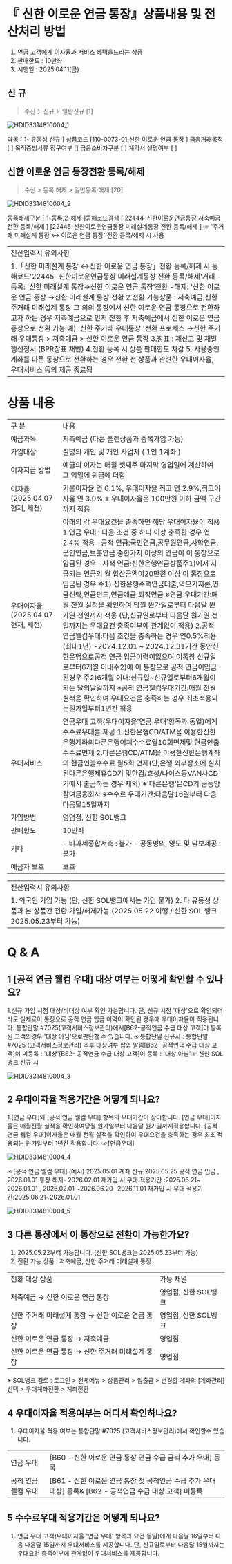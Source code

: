 # 『 신한 이로운 연금 통장』상품내용 및 전산처리 방법
1. 연금 고객에게 이자율과 서비스
혜택을드리는 상품
2. 판매한도 : 10만좌
3. 시행일 : 2025.04.11(금)
## 신 규
> 수신 〉신규 〉일반신규 [1]

![HDID3314810004_1](HDID3314810004_1.jpg)

과목 [ 1- 유동성 신규 ]
상품코드 [110-0073-01 신한 이로운 연금 통장 ]
금융거래목적 [ ]
목적증빙서류 징구여부 []
금융소비자구분 [ ]
계약서 설명여부 [ ]
## 신한 이로운 연금 통장전환 등록/해제
> 수신 > 등록·해제 > 일반등록·해제 [20]

![HDID3314810004_2](HDID3314810004_2.jpg)

등록해제구분 [ 1-등록,2-해제 ]등해코드검색 [ 22444-신한이로운연금통장 저축예금 전환 등록/해제 ]
[22445-신한이로운연금통장 미래설계통장 전환 등록/해제 ] ☞ '주거래 미래설계 통장 ↔ 이로운 연금 통장' 전환 등록/해제 시 사용

<table><tbody><tr>
<td>
전산입력시 유의사항</td></tr><tr>
<td>1.「신한 미래설계 통장 ↔신한 이로운 연금 통장」전환 등록/해제 시 등해코드'22445-신한이로운연금통장 미래설계통장 전환 등록/해제'거래
-등록: '신한 미래설계 통장→신한 이로운 연금 통장'전환
-해제: '신한 이로운 연금 통장 →신한 미래설계 통장'전환
2.전환 가능상품 : 저축예금,신한 주거래 미래설계 통장
그 외의 통장에서 신한 이로운 연금 통장으로 전환하고자 하는 경우 저축예금으로 먼저 전환 후 저축예금에서 신한 이로운 연금 통장으로 전환 가능
예) '신한 주거래 우대통장 '전환 프로세스
→신한 주거래 우대통장 > 저축예금 > 신한 이로운 연금 통장
3.장표 : 제신고 및 재발행신청서 (BPR장표 채번)
4.전환 등록 시 상품 판매한도 차감
5. 사용중인 계좌를 다른 통장으로 전환하는 경우 전환 전 상품과 관련한 우대이자율, 우대서비스 등의 제공 종료됨</td></tr></tbody>
</table>


# 상품 내용

<table><tbody><tr>
<td>
구 분</td>
<td>
내용</td></tr><tr>
<td>
예금과목</td>
<td>
저축예금 (다른 플랜상품과 중복가입 가능)</td></tr><tr>
<td>
가입대상</td>
<td>
실명의 개인 및 개인 사업자 ( 1인 1계좌 )</td></tr><tr>
<td>
이자지급 방법</td>
<td>
예금의 이자는 매월 셋째주 마지막 영업일에 계산하여 그 익일에 원금에 더함</td></tr><tr>
<td>이자율
(2025.04.07 현재, 세전)</td>
<td>기본이자율 연 0.1%, 우대이자율 최고 연 2.9%,최고이자율 연 3.0%
※ 우대이자율은 100만원 이하 금액 구간까지 적용</td></tr><tr>
<td>우대이자율
(2025.04.07 현재, 세전)</td>
<td>아래의 각 우대요건을 충족하면 해당 우대이자율이 적용
1.연금 우대 : 다음 조건 중 하나 이상 충족한 경우 연 2.4% 적용
-공적 연금:국민연금,공무원연금,사학연금,군인연금,보훈연금 중한가지 이상의 연금이 이 통장으로 입금된 경우
-사적 연금:신한은행연금상품주1)에서 지급되는 연금의 월 합산금액이20만원 이상 이 통장으로 입금된 경우
주1)
신한은행주택연금대출,역모기지론,연금신탁,연금펀드,연금예금,퇴직연금
※연금 우대기간:매월 전월 실적을 확인하여 당월 원가일로부터 다음달 원가일 전일까지 적용
(단,신규일로부터 다음달 원가일 전일까지는 우대요건 충족여부에 관계없이 적용)
2.공적 연금웰컴우대:다음 조건을 충족하는 경우 연0.5%적용(최대1년)
-2024.12.01 ~ 2024.12.31기간 동안신한은행으로공적 연금 입금이력이없으며,이통장 신규일로부터6개월 이내주2)에 이 통장으로 공적 연금이입금된경우
주2)6개월 이내:신규일~신규일로부터6개월이 되는 달의말일까지
※공적 연금웰컴우대기간:매월 전월 실적을 확인하여 우대요건을 충족하는 경우 최초적용되는원가일부터1년간 적용</td></tr><tr>
<td>
우대서비스</td>
<td>연금우대 고객(우대이자율'연금 우대'항목과 동일)에게 수수료우대를 제공
1.신한은행CD/ATM을 이용한신한은행계좌의다른은행이체수수료월10회면제및 현금인출수수료면제
2.다른은행CD/ATM을 이용한신한은행계좌의 현금인출수수료 월5회 면제(단,은행 외부장소에 설치된다른은행제휴CD기 및한컴/효성/나이스등VAN사CD기에서 출금하는 경우 제외)
※'다른은행'은CD기 공동망 참여금융회사
※수수료 우대기간:다음달16일부터 다음 다음달15일까지</td></tr><tr>
<td>
가입방법</td>
<td>
영업점, 신한 SOL뱅크</td></tr><tr>
<td>
판매한도</td>
<td>
10만좌</td></tr><tr>
<td>
기타</td>
<td>- 비과세종합저축 : 불가
- 공동명의, 양도 및 담보제공 : 불가</td></tr><tr>
<td>
예금자 보호</td>
<td>
보호</td></tr></tbody>
</table>



<table><tbody><tr>
<td>
전산입력시 유의사항</td></tr><tr>
<td>1. 외국인 가입 가능 (단, 신한 SOL뱅크에서는 가입 불가)
2. 타 유동성 상품과 본 상품간 전환 가입/해제가능 (2025.05.22 이행 / 신한 SOL 뱅크 2025.05.23부터 가능)</td></tr></tbody>
</table>


# Q & A
## 1 [공적 연금 웰컴 우대] 대상 여부는 어떻게 확인할 수 있나요?
1.신규 가입 시점 대상/비대상 여부 확인 가능합니다.
단, 신규 시점 '대상'으로 확인되더라도 실제로이 통장으로 공적 연금 입금 이력이 확인된 경우에 우대이자율이 적용됩니다.
통합단말 #7025(고객서비스정보관리)에서[B62-공적연금 수급 대상 고객]이 등록된 고객의경우 '대상 아님'으로판단할 수 있습니다.
☞통합단말 신규시 : 통합단말 #7025 (고객서비스정보관리) 추후 대상여부 팝업 알림[B62- 공적연금 수급 대상 고객]이 미등록 : '대상'[B62- 공적연금 수급 대상 고객]이 등록 : '대상 아님'☞ 신한 SOL뱅크 신규 시

![HDID3314810004_3](HDID3314810004_3.jpg)

## 2 우대이자율 적용기간은 어떻게 되나요?
1.[연금 우대]와 [공적 연금 웰컴 우대] 항목의 우대기간이 상이합니다.
[연금 우대]이자율은 매월전월 실적을 확인하여당월 원가일부터 다음달 원가일까지적용합니다.
[공적 연금 웰컴 우대]이자율은 매월 전월 실적을 확인하여 우대요건을 충족하는 경우
최초 적용되는 원가일부터 1년간
적용합니다.
☞[연금우대]

![HDID3314810004_4](HDID3314810004_4.jpg)

☞[공적 연금 웰컴 우대]
(예시) 2025.05.01 계좌 신규,2025.05.25 공적 연금 입금 , 2026.01.01 통장 해지- 2026.02.01 재가입 시 우대 적용기간 :2025.06.21~ 2026.01.01 , 2026.02.01 ~2026.06.20- 2026.11.01 재가입 시 우대 적용기간:2025.06.21~2026.01.01

![HDID3314810004_5](HDID3314810004_5.jpg)

## 3 다른 통장에서 이 통장으로 전환이 가능한가요?
1. 2025.05.22부터 가능합니다. (신한 SOL뱅크는 2025.05.23부터 가능)
2. 전환 가능 상품 : 저축예금, 신한 주거래 미래설계 통장

<table><tbody><tr>
<td>
전환 대상 상품</td>
<td>
가능 채널</td></tr><tr>
<td>
저축예금 → 신한 이로운 연금 통장</td>
<td>
영업점, 신한 SOL뱅크</td></tr><tr>
<td>
신한 주거래 미래설계 통장 → 신한 이로운 연금 통장</td>
<td>
영업점, 신한 SOL뱅크</td></tr><tr>
<td>
신한 이로운 연금 통장 → 저축예금</td>
<td>
영업점</td></tr><tr>
<td>
신한 이로운 연금 통장 → 신한 주거래 미래설계 통장</td>
<td>
영업점</td></tr></tbody>
</table>


※ SOL뱅크 경로 : 로그인 > 전체메뉴 > 상품관리 > 입출금 > 변경할 계좌의 [계좌관리] 선택 > 우대계좌전환 > 계좌전환
## 4 우대이자율 적용여부는 어디서 확인하나요?
1. 우대이자율 적용 여부는 통합단말 #7025 (고객서비스정보관리)에서 확인할수 있습니다.

<table><tbody><tr>
<td>
연금 우대</td>
<td>
[B60 - 신한 이로운 연금 통장 연금 수급 금리 추가 우대] 등록</td></tr><tr>
<td>
공적 연금 웰컴 우대</td>
<td>
[B61 - 신한 이로운 연금 통장 첫 공적연금 수급 추가 우대 대상] 등록& [B62 - 공적연금 수급 대상 고객] 미등록</td></tr></tbody>
</table>


## 5 수수료우대 적용기간은 어떻게 되나요?
1. 연금 우대 고객(우대이자율 '연금 우대' 항목과 요건 동일)에게 다음달 16일부터 다음 다음달 15일까지 우대서비스를 제공합니다.
단, 신규일로부터 다음달 15일까지는 우대요건 충족여부에 관계없이 우대서비스를 제공합니다.
